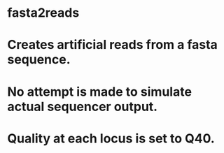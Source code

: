 # fasta2reads

# Creates artificial reads from a fasta sequence.
# No attempt is made to simulate actual sequencer output.
# Quality at each locus is set to Q40. 
